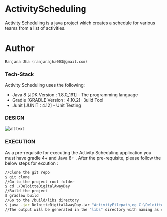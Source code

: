 # ActivityScheduling

Activity Scheduling is a java project which creates a schedule for various teams from a list of activities.

# Author
    Ranjana Jha (ranjanajha003@gmail.com)

### Tech-Stack

Activity Scheduling uses the following :

* Java 8 [JDK Version : 1.8.0_191] - The programming language 
* Gradle [GRADLE Version : 4.10.2]- Build Tool
* Junit [JUNIT : 4.12] - Unit Testing

### DESIGN

![alt text](https://raw.githubusercontent.com/username/projectname/branch/path/to/img.png)


### EXECUTION

As a pre-requisite for executing the Activity Scheduling application you must have gradle 4+ and Java 8+ .
After the pre-requisite, please follow the below steps for excution :

```sh
//Clone the git repo
$ git clone 
//Go to the project root folder
$ cd ./DeloitteDigitalAwayDay
//Build the project
$ gradlew build
//Go to the /build/libs directory
$ java -jar DeloitteDigitalAwayDay.jar "ActivityFilepath,eg C:\DeloitteDigitalAwayDay\src\main\resources\Activities.txt"
//The output will be generated in the "libs" directory with naming as schedule_EPOCHSeconds.txt , //eg : schedule_1548790088.txt
```